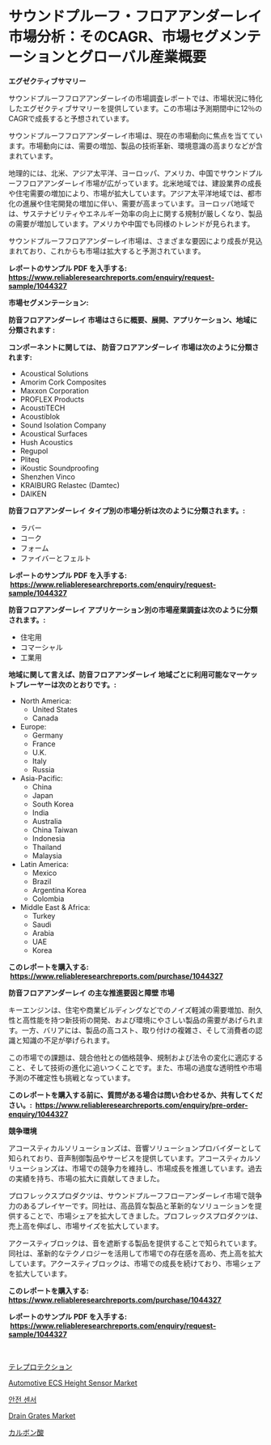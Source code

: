 <p><h1>サウンドプルーフ・フロアアンダーレイ市場分析：そのCAGR、市場セグメンテーションとグローバル産業概要</h1></p><p><strong>エグゼクティブサマリー</strong></p>
<p><p>サウンドプルーフフロアアンダーレイの市場調査レポートでは、市場状況に特化したエグゼクティブサマリーを提供しています。この市場は予測期間中に12％のCAGRで成長すると予想されています。</p><p>サウンドプルーフフロアアンダーレイ市場は、現在の市場動向に焦点を当てています。市場動向には、需要の増加、製品の技術革新、環境意識の高まりなどが含まれています。</p><p>地理的には、北米、アジア太平洋、ヨーロッパ、アメリカ、中国でサウンドプルーフフロアアンダーレイ市場が広がっています。北米地域では、建設業界の成長や住宅需要の増加により、市場が拡大しています。アジア太平洋地域では、都市化の進展や住宅開発の増加に伴い、需要が高まっています。ヨーロッパ地域では、サステナビリティやエネルギー効率の向上に関する規制が厳しくなり、製品の需要が増加しています。アメリカや中国でも同様のトレンドが見られます。</p><p>サウンドプルーフフロアアンダーレイ市場は、さまざまな要因により成長が見込まれており、これからも市場は拡大すると予測されています。</p></p>
<p><strong>レポートのサンプル PDF を入手する: <a href="https://www.reliableresearchreports.com/enquiry/request-sample/1044327">https://www.reliableresearchreports.com/enquiry/request-sample/1044327</a></strong></p>
<p><strong>市場セグメンテーション:</strong></p>
<p><strong> 防音フロアアンダーレイ 市場はさらに概要、展開、アプリケーション、地域に分類されます :</strong></p>
<p><strong>コンポーネントに関しては、 防音フロアアンダーレイ 市場は次のように分類されます: &nbsp;</strong></p>
<p><ul><li>Acoustical Solutions</li><li>Amorim Cork Composites</li><li>Maxxon Corporation</li><li>PROFLEX Products</li><li>AcoustiTECH</li><li>Acoustiblok</li><li>Sound Isolation Company</li><li>Acoustical Surfaces</li><li>Hush Acoustics</li><li>Regupol</li><li>Pliteq</li><li>iKoustic Soundproofing</li><li>Shenzhen Vinco</li><li>KRAIBURG Relastec (Damtec)</li><li>DAIKEN</li></ul></p>
<p><strong> 防音フロアアンダーレイ タイプ別の市場分析は次のように分類されます。:</strong></p>
<p><ul><li>ラバー</li><li>コーク</li><li>フォーム</li><li>ファイバーとフェルト</li></ul></p>
<p><strong>レポートのサンプル PDF を入手する: &nbsp;<a href="https://www.reliableresearchreports.com/enquiry/request-sample/1044327">https://www.reliableresearchreports.com/enquiry/request-sample/1044327</a></strong></p>
<p><strong> 防音フロアアンダーレイ アプリケーション別の市場産業調査は次のように分類されます。:</strong></p>
<p><ul><li>住宅用</li><li>コマーシャル</li><li>工業用</li></ul></p>
<p><strong>地域に関して言えば、防音フロアアンダーレイ 地域ごとに利用可能なマーケットプレーヤーは次のとおりです。:</strong></p>
<p><ul>
    <li>
        North America:
        <ul>
            <li>United States</li>
            <li>Canada</li>
        </ul>
    </li>
    <li>
        Europe:
        <ul>
            <li>Germany</li>
            <li>France</li>
            <li>U.K.</li>
            <li>Italy</li>
            <li>Russia</li>
        </ul>
    </li>
    <li>
        Asia-Pacific:
        <ul>
            <li>China</li>
            <li>Japan</li>
            <li>South Korea</li>
            <li>India</li>
            <li>Australia</li>
            <li>China Taiwan</li>
            <li>Indonesia</li>
            <li>Thailand</li>
            <li>Malaysia</li>
        </ul>
    </li>
    <li>
        Latin America:
        <ul>
            <li>Mexico</li>
            <li>Brazil</li>
            <li>Argentina Korea</li>
            <li>Colombia</li>
        </ul>
    </li>
    <li>
        Middle East & Africa:
        <ul>
            <li>Turkey</li>
            <li>Saudi</li>
            <li>Arabia</li>
            <li>UAE</li>
            <li>Korea</li>
        </ul>
    </li>
    </ul></p>
<p><strong>このレポートを購入する: &nbsp;<a href="https://www.reliableresearchreports.com/purchase/1044327">https://www.reliableresearchreports.com/purchase/1044327</a></strong></p>
<p><strong>防音フロアアンダーレイ の主な推進要因と障壁 市場</strong></p>
<p><p>キーエンジンは、住宅や商業ビルディングなどでのノイズ軽減の需要増加、耐久性と高性能を持つ新技術の開発、および環境にやさしい製品の需要があげられます。一方、バリアには、製品の高コスト、取り付けの複雑さ、そして消費者の認識と知識の不足が挙げられます。</p><p>この市場での課題は、競合他社との価格競争、規制および法令の変化に適応すること、そして技術の進化に追いつくことです。また、市場の過度な透明性や市場予測の不確定性も挑戦となっています。</p></p>
<p><strong>このレポートを購入する前に、質問がある場合は問い合わせるか、共有してください。:&nbsp; <a href="https://www.reliableresearchreports.com/enquiry/pre-order-enquiry/1044327">https://www.reliableresearchreports.com/enquiry/pre-order-enquiry/1044327</a></strong></p>
<p><strong>競争環境</strong></p>
<p><p>アコースティカルソリューションズは、音響ソリューションプロバイダーとして知られており、音声制御製品やサービスを提供しています。アコースティカルソリューションズは、市場での競争力を維持し、市場成長を推進しています。過去の実績を持ち、市場の拡大に貢献してきました。</p><p>プロフレックスプロダクツは、サウンドプルーフフローアンダーレイ市場で競争力のあるプレイヤーです。同社は、高品質な製品と革新的なソリューションを提供することで、市場シェアを拡大してきました。プロフレックスプロダクツは、売上高を伸ばし、市場サイズを拡大しています。</p><p>アクースティブロックは、音を遮断する製品を提供することで知られています。同社は、革新的なテクノロジーを活用して市場での存在感を高め、売上高を拡大しています。アクースティブロックは、市場での成長を続けており、市場シェアを拡大しています。</p></p>
<p><strong>このレポートを購入する: &nbsp; <a href="https://www.reliableresearchreports.com/purchase/1044327">https://www.reliableresearchreports.com/purchase/1044327</a></strong></p>
<p><strong>レポートのサンプル PDF を入手する: &nbsp;<a href="https://www.reliableresearchreports.com/enquiry/request-sample/1044327">https://www.reliableresearchreports.com/enquiry/request-sample/1044327</a></strong><strong></strong></p>
<p>&nbsp;</p>
<p><p><a href="https://github.com/joaejkdzgyljvo6/Market-Research-Report-List-1/blob/main/7073259188748.md">テレプロテクション</a></p><p><a href="https://github.com/GroverBarry/Market-Research-Report-List-4/blob/main/automotive-ecs-height-sensor-market.md">Automotive ECS Height Sensor Market</a></p><p><a href="https://github.com/idcefvhkdut6/Market-Research-Report-List-1/blob/main/6209413188652.md">안전 센서</a></p><p><a href="https://issuu.com/reportprime-2/docs/drain-grates-market-size-2030.pptx">Drain Grates Market</a></p><p><a href="https://medium.com/@destineygrimes2023/%E3%82%AB%E3%83%AB%E3%83%9C%E3%83%B3%E9%85%B8%E5%B8%82%E5%A0%B4%E3%81%AE%E5%B1%95%E6%9C%9B-%E7%94%A3%E6%A5%AD%E6%A6%82%E8%A6%81%E3%81%A8%E4%BA%88%E6%B8%AC-2024%E5%B9%B4%E3%81%8B%E3%82%892031%E5%B9%B4-39fc41377a6a">カルボン酸</a></p></p>